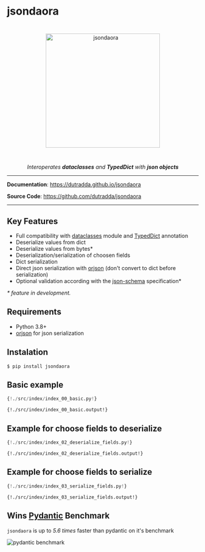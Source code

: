 # jsondaora

<p align="center" style="margin: 3em">
  <a href="https://github.com/dutradda/jsondaora">
    <img src="https://dutradda.github.io/jsondaora/jsondaora.svg" alt="jsondaora" width="300"/>
  </a>
</p>

<p align="center">
    <em>Interoperates <b>dataclasses</b> and <b>TypedDict</b> with <b>json objects</b></em>
</p>

---

**Documentation**: <a href="https://dutradda.github.io/jsondaora" target="_blank">https://dutradda.github.io/jsondaora</a>

**Source Code**: <a href="https://github.com/dutradda/jsondaora" target="_blank">https://github.com/dutradda/jsondaora</a>

---


## Key Features

- Full compatibility with [dataclasses](https://docs.python.org/3/library/dataclasses.html) module and [TypedDict](https://www.python.org/dev/peps/pep-0589/) annotation
- Deserialize values from dict
- Deserialize values from bytes*
- Deserialization/serialization of choosen fields
- Dict serialization
- Direct json serialization with [orjson](https://github.com/ijl/orjson) (don't convert to dict before serialization)
- Optional validation according with the [json-schema](https://json-schema.org/) specification*

*\* feature in development.*


## Requirements

 - Python 3.8+
 - [orjson](https://github.com/ijl/orjson) for json serialization


## Instalation
```
$ pip install jsondaora
```


## Basic example

```python
{!./src/index/index_00_basic.py!}
```

```
{!./src/index/index_00_basic.output!}
```


## Example for choose fields to deserialize

```python
{!./src/index/index_02_deserialize_fields.py!}
```

```
{!./src/index/index_02_deserialize_fields.output!}
```


## Example for choose fields to serialize

```python
{!./src/index/index_03_serialize_fields.py!}
```

```
{!./src/index/index_03_serialize_fields.output!}
```


## Wins [Pydantic](https://github.com/samuelcolvin/pydantic) Benchmark

`jsondaora` is up to *5.6 times* faster than pydantic on it's benchmark

![pydantic benchmark](https://dutradda.github.io/jsondaora/benchmark.png "Pydantic Benchmark")
